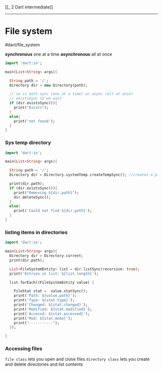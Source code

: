 [[_ 2 Dart intermediate]]


---
# File system
#dart/file_system 

**synchronous** one at a time
**asynchronous** all at once
```dart
import 'dart:io';

main(List<String> args){

  String path = '/';
  Directory dir = new Directory(path);

  // io is both sync (one at a time) or async (all at once)
  // existsSync so we wait
  if (dir.existsSync()){
    print("Exists");
  }
  else{
    print('not found');
  }
}
```


### Sys temp directory
```dart
import 'dart:io';

main(List<String> args){

  String path = '/';
  Directory dir = Directory.systemTemp.createTempSync(); //creates a pth to temporary folder(S)

  print(dir.path);
  if (dir.existsSync()){
    print("Removing ${dir.path}");
    dir.deleteSync();
  }
  else{
    print('Could not find ${dir.path}');
  }
}

```


### listing items in directories
```dart
import 'dart:io';

main(List<String> args){
  Directory dir = Directory.current;
  print(dir.path);

  List<FileSystemEntity> list = dir.listSync(recursive: true);
  print('Entries in list: ${list.length}');

  list.forEach((FileSystemEntity value) {

    FileStat stat =  value.statSync();
    print('Path: ${value.path}');
    print('Type: ${stat.type}');
    print('Changed: ${stat.changed}');
    print('Modified: ${stat.modified}');
    print('Accessd: ${stat.accessed}');
    print('Mod: ${stat.mode}');
    print("-----------");
  });

}
```


### Accessing files
`file class` lets you open and close files
`directory class` lets you create and delete directories and list contents








